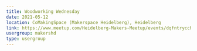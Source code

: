 ```yaml
---
title: Woodworking Wednesday
date: 2021-05-12
location: CoMakingSpace (Makerspace Heidelberg), Heidelberg
link: https://www.meetup.com/Heidelberg-Makers-Meetup/events/dqfntrycchbqb/
usergroup: makershd
type: usergroup
---
```

